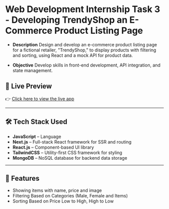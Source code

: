 # Web Development Internship Task 3 - Developing TrendyShop an E-Commerce Product Listing Page

- **Description**
Design and develop an e-commerce product listing page for a fictional retailer, "TrendyShop," to display products with filtering and sorting, using React and a mock API for product data.

- **Objective**
Develop skills in front-end development, API integration, and state management.

## 🔗 Live Preview

👉 [Click here to view the live app](https://mentoga-task3.vercel.app/ )

---

## 🛠 Tech Stack Used

- **JavaScript** – Language
- **Next.js** – Full-stack React framework for SSR and routing
- **React.js** – Component-based UI library
- **TailwindCSS** – Utility-first CSS framework for styling
- **MongoDB** – NoSQL database for backend data storage

---

## 🚀 Features

- Showing items with name, price and image
- Filtering Based on Categories (Male, Female and Items)
- Sorting Based on Price Low to High, High to Low

